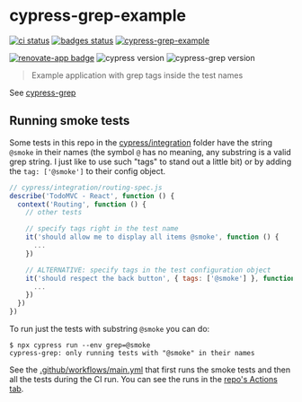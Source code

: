 # cypress-grep-example
[![ci status][ci image]][ci url] [![badges status][badges image]][badges url]
[![cypress-grep-example](https://img.shields.io/endpoint?url=https://dashboard.cypress.io/badge/simple/4agux9/main&style=flat&logo=cypress)](https://dashboard.cypress.io/projects/4agux9/runs)

[![renovate-app badge][renovate-badge]][renovate-app] ![cypress version](https://img.shields.io/badge/cypress-7.2.0-brightgreen) ![cypress-grep version](https://img.shields.io/badge/cypress--grep-1.8.0-brightgreen)
> Example application with grep tags inside the test names

See [cypress-grep](https://github.com/bahmutov/cypress-grep)

## Running smoke tests

Some tests in this repo in the [cypress/integration](./cypress/integration) folder have the string `@smoke` in their names (the symbol `@` has no meaning, any substring is a valid grep string. I just like to use such "tags" to stand out a little bit) or by adding the `tag: ['@smoke']` to their config object.

```js
// cypress/integration/routing-spec.js
describe('TodoMVC - React', function () {
  context('Routing', function () {
    // other tests

    // specify tags right in the test name
    it('should allow me to display all items @smoke', function () {
      ...
    })

    // ALTERNATIVE: specify tags in the test configuration object
    it('should respect the back button', { tags: ['@smoke'] }, function () {
      ...
    })
  })
})
```

To run just the tests with substring `@smoke` you can do:

```text
$ npx cypress run --env grep=@smoke
cypress-grep: only running tests with "@smoke" in their names
```

See the [.github/workflows/main.yml](./.github/workflows/main.yml) that first runs the smoke tests and then all the tests during the CI run. You can see the runs in the [repo's Actions tab](https://github.com/bahmutov/cypress-grep-example/actions).

[ci image]: https://github.com/bahmutov/cypress-grep-example/workflows/ci/badge.svg?branch=main
[ci url]: https://github.com/bahmutov/cypress-grep-example/actions
[badges image]: https://github.com/bahmutov/cypress-grep-example/workflows/badges/badge.svg?branch=main
[badges url]: https://github.com/bahmutov/cypress-grep-example/actions
[renovate-badge]: https://img.shields.io/badge/renovate-app-blue.svg
[renovate-app]: https://renovateapp.com/
